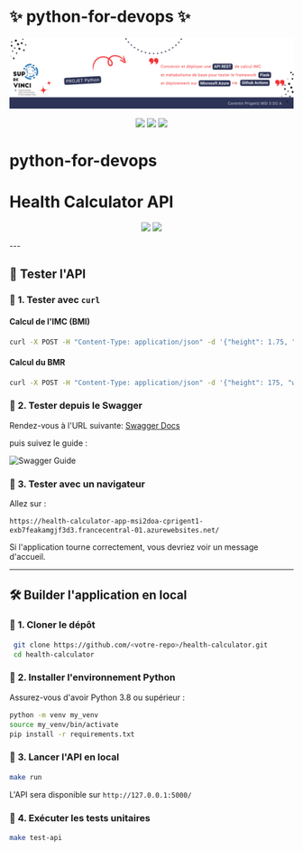 <p align="center">
  <h1>✨ python-for-devops ✨</h1>
</p>

<p align="center">
  <img src="images/banner.png" alt="✨ python-for-devops ✨" />
</p>

<p align="center">
  <img src="https://img.shields.io/badge/LAST%20COMMIT-YESTERDAY-blue?style=for-the-badge" />
  <img src="https://img.shields.io/badge/REPO%20SIZE-8.8%20MiB-purple?style=for-the-badge" />
  <img src="https://img.shields.io/badge/PYTHON-3.8.10-blue?style=for-the-badge" />
</p>

# python-for-devops

# Health Calculator API

<p align="center">
  <img src="https://img.shields.io/badge/STARS-1.2K-purple?style=for-the-badge" />
  <img src="https://img.shields.io/badge/CHAT-245%20ONLINE-purple?style=for-the-badge" />
</p>
---

## 🧪 Tester l'API

### 🌟 **1. Tester avec `curl`**
#### **Calcul de l'IMC (BMI)**
```sh
curl -X POST -H "Content-Type: application/json" -d '{"height": 1.75, "weight": 70}' https://health-calculator-app-msi2doa-cprigent1-exb7feakamgjf3d3.francecentral-01.azurewebsites.net/bmi
```

#### **Calcul du BMR**
```sh
curl -X POST -H "Content-Type: application/json" -d '{"height": 175, "weight": 70, "age": 25, "gender": "male"}' https://health-calculator-app-msi2doa-cprigent1-exb7feakamgjf3d3.francecentral-01.azurewebsites.net/bmr
```

### 🌟 **2. Tester depuis le Swagger**
Rendez-vous à l'URL suivante: 
[Swagger Docs](https://health-calculator-app-msi2doa-cprigent1-exb7feakamgjf3d3.francecentral-01.azurewebsites.net/apidocs/)

puis suivez le guide :

![Swagger Guide](images/swagger.gif)

### 🔹 **3. Tester avec un navigateur**
Allez sur :
```
https://health-calculator-app-msi2doa-cprigent1-exb7feakamgjf3d3.francecentral-01.azurewebsites.net/
```
Si l'application tourne correctement, vous devriez voir un message d'accueil.

---

## 🛠️ Builder l'application en local

### 🔹 **1. Cloner le dépôt**
```sh
 git clone https://github.com/<votre-repo>/health-calculator.git
 cd health-calculator
```

### 🔹 **2. Installer l'environnement Python**
Assurez-vous d'avoir Python 3.8 ou supérieur :
```sh
python -m venv my_venv
source my_venv/bin/activate
pip install -r requirements.txt
```

### 🔹 **3. Lancer l'API en local**
```sh
make run
```
L'API sera disponible sur `http://127.0.0.1:5000/`

### 🔹 **4. Exécuter les tests unitaires**
```sh
make test-api
```